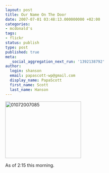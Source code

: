 ```yaml
---
layout: post
title: Our Name On The Door
date: 2007-07-01 03:48:13.000000000 +02:00
categories:
- mcdonald's
tags:
- flickr
status: publish
type: post
published: true
meta:
  _social_aggregation_next_run: '1392138792'
author:
  login: shanson
  email: papascott-wp@gmail.com
  display_name: PapaScott
  first_name: Scott
  last_name: Hanson
---
```

<p><a href="http://www.flickr.com/photos/papascott/677419492/" title="Photo Sharing"><img src="http://farm2.static.flickr.com/1285/677419492_247d8e93d9_m.jpg" width="240" height="180" alt="01072007085" /></a></p>
<p>As of 2:15 this morning.</p>

